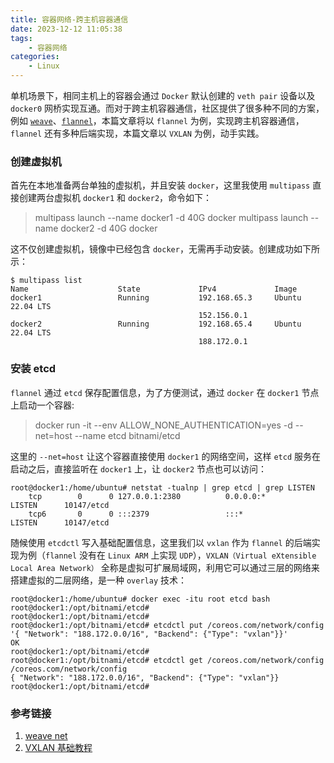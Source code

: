 ```yaml
---
title: 容器网络-跨主机容器通信
date: 2023-12-12 11:05:38
tags:
    - 容器网络
categories:
    - Linux
---
```


单机场景下，相同主机上的容器会通过 `Docker` 默认创建的 `veth pair` 设备以及 `docker0` 网桥实现互通。而对于跨主机容器通信，社区提供了很多种不同的方案，例如 [`weave`](https://github.com/weaveworks/weave)、[`flannel`](https://github.com/flannel-io/flannel)，本篇文章将以 `flannel` 为例，实现跨主机容器通信，`flannel` 还有多种后端实现，本篇文章以 `VXLAN` 为例，动手实践。

### 创建虚拟机

首先在本地准备两台单独的虚拟机，并且安装 `docker`，这里我使用 `multipass` 直接创建两台虚拟机 `docker1` 和 `docker2`，命令如下：

> multipass launch --name docker1 -d 40G docker
> multipass launch --name docker2 -d 40G docker

这不仅创建虚拟机，镜像中已经包含 `docker`，无需再手动安装。创建成功如下所示：

    $ multipass list
    Name                    State             IPv4             Image
    docker1                 Running           192.168.65.3     Ubuntu 22.04 LTS
                                              152.156.0.1
    docker2                 Running           192.168.65.4     Ubuntu 22.04 LTS
                                              188.172.0.1

### 安装 etcd

`flannel` 通过 `etcd` 保存配置信息，为了方便测试，通过 `docker` 在 `docker1` 节点上启动一个容器:

> docker run -it --env ALLOW_NONE_AUTHENTICATION=yes -d  --net=host  --name etcd bitnami/etcd

这里的 `--net=host` 让这个容器直接使用 `docker1` 的网络空间，这样 `etcd` 服务在启动之后，直接监听在 `docker1` 上，让 `docker2` 节点也可以访问：

```
root@docker1:/home/ubuntu# netstat -tualnp | grep etcd | grep LISTEN
    tcp        0      0 127.0.0.1:2380          0.0.0.0:*               LISTEN      10147/etcd
    tcp6       0      0 :::2379                 :::*                    LISTEN      10147/etcd
```


随候使用 `etcdctl` 写入基础配置信息，这里我们以 `vxlan` 作为 `flannel` 的后端实现为例（`flannel` 没有在 `Linux ARM` 上实现 `UDP`），`VXLAN（Virtual eXtensible Local Area Network）` 全称是虚拟可扩展局域网，利用它可以通过三层的网络来搭建虚拟的二层网络，是一种 `overlay` 技术：

```
root@docker1:/home/ubuntu# docker exec -itu root etcd bash
root@docker1:/opt/bitnami/etcd#
root@docker1:/opt/bitnami/etcd#
root@docker1:/opt/bitnami/etcd# etcdctl put /coreos.com/network/config '{ "Network": "188.172.0.0/16", "Backend": {"Type": "vxlan"}}'
OK
root@docker1:/opt/bitnami/etcd#
root@docker1:/opt/bitnami/etcd# etcdctl get /coreos.com/network/config
/coreos.com/network/config
{ "Network": "188.172.0.0/16", "Backend": {"Type": "vxlan"}}
root@docker1:/opt/bitnami/etcd#
```




### 参考链接

1. [weave net](https://cloud.tencent.com/developer/article/1027318)
2. [VXLAN 基础教程](https://icloudnative.io/posts/vxlan-linux/)